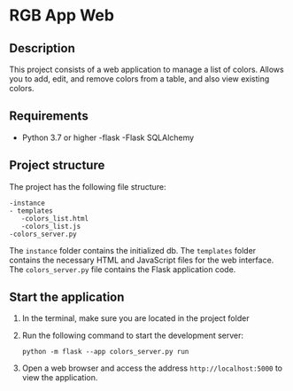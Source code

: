 # RGB App Web

## Description
This project consists of a web application to manage a list of colors. Allows you to add, edit, and remove colors from a table, and also view existing colors.

## Requirements
- Python 3.7 or higher
-flask
-Flask SQLAlchemy

## Project structure
The project has the following file structure:

```
-instance
- templates
   -colors_list.html
   -colors_list.js
-colors_server.py
```

The `instance` folder contains the initialized db. The `templates` folder contains the necessary HTML and JavaScript files for the web interface. The `colors_server.py` file contains the Flask application code.

## Start the application
1. In the terminal, make sure you are located in the project folder

2. Run the following command to start the development server:
    ```
    python -m flask --app colors_server.py run
    ```
3. Open a web browser and access the address `http://localhost:5000` to view the application.